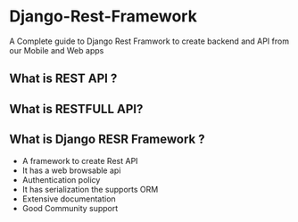 # Django-Rest-Framework

A Complete guide to Django Rest Framwork to create backend and API from our Mobile and Web apps

## What is REST API ?

## What is RESTFULL API?

## What is Django RESR Framework ?

- A framework to create Rest API
- It has a web browsable api
- Authentication policy
- It has serialization the supports ORM
- Extensive documentation
- Good Community support
